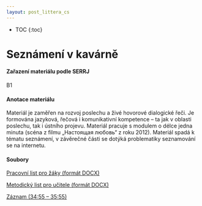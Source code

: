```yaml
---
layout: post_littera_cs
---
```

* TOC
{:toc}

# Seznámení v kavárně

#### Zařazení materiálu podle SERRJ

B1

#### Anotace materiálu

Materiál je zaměřen na rozvoj poslechu a živé hovorové dialogické řeči. Je formována jazyková, řečová i komunikativní kompetence – ta jak v oblasti poslechu, tak i ústního projevu. Materiál pracuje s modulem o délce jedna minuta (scéna z filmu „Настоящая любовь“ z roku 2012). Materiál spadá k tématu seznámení, v závěrečné části se dotýká problematiky seznamování se na internetu.

#### Soubory

[Pracovní list pro žáky (formát DOCX)](/cs/littera/rustina/materialy/zaci/poslech/59_Seznameni_v_kavarne_Z_B1.docx)

[Metodický list pro učitele (formát DOCX)](/cs/littera/rustina/materialy/metodika/59_Seznameni_v_kavarne_metodika.docx)
 
[Záznam (34:55 – 35:55)](https://www.youtube.com/embed/lrT98EfhO9U?autoplay=1)